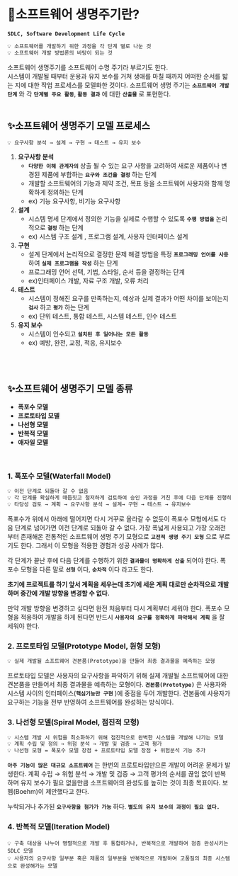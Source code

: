 # 🌈소프트웨어 생명주기란?

**`SDLC, Software Development Life Cycle`**
```markdown
💡 소프트웨어를 개발하기 위한 과정을 각 단계 별로 나눈 것
💡 소프트웨어 개발 방법론의 바탕이 되는 것
```
소프트웨어 생명주기를 소프트웨어 수명 주기라 부르기도 한다.  
시스템이 개발될 때부터 운용과 유지 보수를 거쳐 생애를 마칠 때까지 어떠한 순서를 밟는 지에 대한 작업 프로세스를 모델화한 것이다. 
소프트웨어 생명 주기는 **`소프트웨어 개발 단계`** 와 각 **`단계별 주요 활동`**, **`활동 결과`** 에 대한 **`산출물`** 로 표현한다.
<br/>
<br/>


## ✨소프트웨어 생명주기 모델 프로세스
```markdown
💡 요구사항 분석 → 설계 → 구현 → 테스트 → 유지 보수
```
1. **요구사항 분석**
    - **`다양한 이해 관계자의`** 상출 될 수 있는 요구 사항을 고려하여 새로운 제품이나 변경된 제품에 부합하는 **`요구와 조건을 결정`** 하는 단계
    - 개발할 소프트웨어의 기능과 제약 조건, 목표 등을 소프트웨어 사용자와 함께 명확하게 정의하는 단계
    - ex) 기능 요구사항, 비기능 요구사항
2. **설계**
    - 시스템 명세 단계에서 정의한 기능을 실제로 수행할 수 있도록 **`수행 방법을`** 논리적으로 **`결정`** 하는 단계
    - ex) 시스템 구조 설계 , 프로그램 설계, 사용자 인터페이스 설계
3. **구현**
    - 설계 단계에서 논리적으로 결정한 문제 해결 방법을 특정 **`프로그래밍 언어를 사용`** 하여 **`실제 프로그램을 작성`** 하는 단계
    - 프로그래밍 언어 선택, 기법, 스타일, 순서 등을 결정하는 단계
    - ex)인터페이스 개발, 자료 구조 개발, 오류 처리
4. **테스트**
    - 시스템이 정해진 요구를 만족하는지, 예상과 실제 결과가 어떤 차이를 보이는지 **`검사`** 하고 **`평가`** 하는 단계
    - ex) 단위 테스트, 통합 테스트, 시스템 테스트, 인수 테스트
5. **유지 보수**
    - 시스템이 인수되고 **`설치된 후 일어나는 모든 활동`**
    - ex) 예방, 완전, 교정, 적응, 유지보수
<br/>
<br/>

## ✨소프트웨어 생명주기 모델 종류

- **폭포수 모델**
- **프로토타입 모델**
- **나선형 모델**
- **반복적 모델**
- **애자일 모델**
<br/>

### 1. 폭포수 모델(Waterfall Model)
```markdown
💡 이전 단계로 되돌아 갈 수 없음
💡 각 단계를 확실하게 매듭짓고 철저하게 검토하여 승인 과정을 거친 후에 다음 단계를 진행하는 개발 방법론
💡 타당성 검토 → 계획 → 요구사항 분석 → 설계→ 구현 → 테스트 → 유지보수
```
폭포수가 위에서 아래에 떨어지면 다시 거꾸로 올라갈 수 없듯이 폭포수 모형에서도 다음 단계로 넘어가면 이전 단계로 되돌아 갈 수 없다.
가장 폭넓게 사용되고 가장 오래전 부터 존재해온 전통적인 소프트웨어 생명 주기 모형으로 **`고전적 생명 주기 모형`** 으로 부르기도 한다.
그래서 이 모형을 적용한 경험과 성공 사례가 많다.

각 단계가 끝난 후에 다음 단계를 수행하기 위한 **`결과물이 명확하게 산출`** 되어야 한다. 
폭포수 모형을 다른 말로 **`선형`** 이다, **`순차적`** 이다 라고도 한다.

**초기에 프로젝트를 하기 앞서 계획을 세우는데 초기에 세운 계획 대로만 순차적으로 개발하며 중간에 개발 방향을 변경할 수 없다.**

만약 개발 방향을 변경하고 싶다면 완전 처음부터 다시 계획부터 세워야 한다.
폭포수 모형을 적용하여 개발을 하게 된다면 반드시 **`사용자의 요구를 정확하게 파악해서 계획`** 을 잘 세워야 한다.
<br/>

### 2. 프로토타입 모델(Prototype Model, 원형 모형)
```markdown
💡 실제 개발될 소프트웨어 견본품(Prototype)을 만들어 최종 결과물을 예측하는 모형
```
프로토타입 모델은 사용자의 요구사항을 파악하기 위해 실제 개발될 소프트웨어에 대한 견본품을 만들어서 최종 결과물을 예측하는 모형이다.
**`견본품(Prototype)`** 은 사용자와 시스템 사이의 인터페이스(**`핵심기능만 구현`** )에 중점을 두어 개발한다.
견본품에 사용자가 요구하는 기능을 전부 반영하여 소프트웨어를 완성하는 방식이다.
<br/>

### 3. 나선형 모델(Spiral Model, 점진적 모형)
```markdown
💡 시스템 개발 시 위험을 최소화하기 위해 점진적으로 완벽한 시스템을 개발해 나가는 모델  
💡 계획 수립 및 정의 → 위험 분석 → 개발 및 검증 → 고객 평가  
💡 나선형 모형 = 폭포수 모델 장점 + 프로토타입 모델 장점 + 위험분석 기능 추가  
```
**`아주 기능이 많은 대규모 소프트웨어`** 는 한번의 프로토타입만으론 개발이 어려운 문제가 발생한다.
계획 수립 → 위험 분석 → 개발 및 검증 → 고객 평가의 순서를 끊임 없이 반복하며 유지 보수가 필요 없을만큼 소프트웨어의 완성도를 높히는 것이 최종 목표이다.
보헴(Boehm)이 제안했다고 한다.

누락되거나 추가된 **`요구사항을 첨가가 가능`** 하다.
**`별도의 유지 보수의 과정이 필요 없다.`**
<br/>

### 4. 반복적 모델(Iteration Model)
```
💡 구축 대상을 나누어 병렬적으로 개발 후 통합하거나, 반복적으로 개발하여 점증 완성시키는  SDLC 모델  
💡 사용자의 요구사항 일부분 혹은 제품의 일부분을 반복적으로 개발하여 고품질의 최종 시스템으로 완성해가는 모델  
```